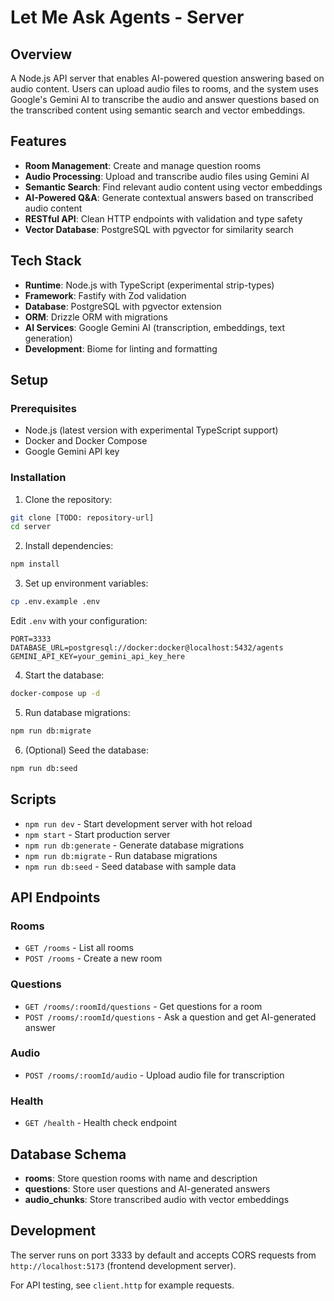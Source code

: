 # Let Me Ask Agents - Server

## Overview

A Node.js API server that enables AI-powered question answering based on audio content. Users can upload audio files to rooms, and the system uses Google's Gemini AI to transcribe the audio and answer questions based on the transcribed content using semantic search and vector embeddings.

## Features

- **Room Management**: Create and manage question rooms
- **Audio Processing**: Upload and transcribe audio files using Gemini AI
- **Semantic Search**: Find relevant audio content using vector embeddings
- **AI-Powered Q&A**: Generate contextual answers based on transcribed audio content
- **RESTful API**: Clean HTTP endpoints with validation and type safety
- **Vector Database**: PostgreSQL with pgvector for similarity search

## Tech Stack

- **Runtime**: Node.js with TypeScript (experimental strip-types)
- **Framework**: Fastify with Zod validation
- **Database**: PostgreSQL with pgvector extension
- **ORM**: Drizzle ORM with migrations
- **AI Services**: Google Gemini AI (transcription, embeddings, text generation)
- **Development**: Biome for linting and formatting

## Setup

### Prerequisites

- Node.js (latest version with experimental TypeScript support)
- Docker and Docker Compose
- Google Gemini API key

### Installation

1. Clone the repository:

```bash
git clone [TODO: repository-url]
cd server
```

2. Install dependencies:

```bash
npm install
```

3. Set up environment variables:

```bash
cp .env.example .env
```

Edit `.env` with your configuration:

```env
PORT=3333
DATABASE_URL=postgresql://docker:docker@localhost:5432/agents
GEMINI_API_KEY=your_gemini_api_key_here
```

4. Start the database:

```bash
docker-compose up -d
```

5. Run database migrations:

```bash
npm run db:migrate
```

6. (Optional) Seed the database:

```bash
npm run db:seed
```

## Scripts

- `npm run dev` - Start development server with hot reload
- `npm start` - Start production server
- `npm run db:generate` - Generate database migrations
- `npm run db:migrate` - Run database migrations
- `npm run db:seed` - Seed database with sample data

## API Endpoints

### Rooms

- `GET /rooms` - List all rooms
- `POST /rooms` - Create a new room

### Questions

- `GET /rooms/:roomId/questions` - Get questions for a room
- `POST /rooms/:roomId/questions` - Ask a question and get AI-generated answer

### Audio

- `POST /rooms/:roomId/audio` - Upload audio file for transcription

### Health

- `GET /health` - Health check endpoint

## Database Schema

- **rooms**: Store question rooms with name and description
- **questions**: Store user questions and AI-generated answers
- **audio_chunks**: Store transcribed audio with vector embeddings

## Development

The server runs on port 3333 by default and accepts CORS requests from `http://localhost:5173` (frontend development server).

For API testing, see `client.http` for example requests.
